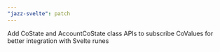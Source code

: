 ```yaml
---
"jazz-svelte": patch
---
```


Add CoState and AccountCoState class APIs to subscribe CoValues for better integration with Svelte runes
